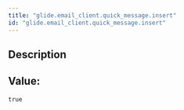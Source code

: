 ```yaml
---
title: "glide.email_client.quick_message.insert"
id: "glide.email_client.quick_message.insert"
---
```

## Description



## Value: 
```
true
```